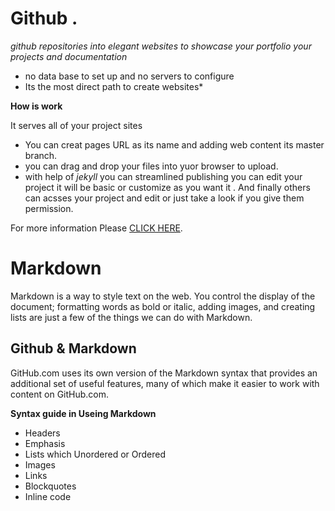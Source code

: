 # Github .
  
  
  *github repositories into elegant websites to showcase your portfolio your projects and documentation*
  - no data base to set up and no servers to configure
  - Its the most direct path to create websites*
   
   
**How is work** 

It serves all of your project sites
- You can creat pages URL as its name and adding web content its master branch.
- you can drag and drop your files into yuor browser to upload.
- with help of *jekyll* you can streamlined publishing
 you can edit your project it will be basic or customize as you want it .
And finally others can acsses your project and edit or just take a look if you give them permission. 

For more information Please [CLICK HERE](https://en.wikipedia.org/wiki/Git).

# Markdown
Markdown is a way to style text on the web. 
You control the display of the document; 
formatting words as bold or italic, adding images, and creating lists are just a few of the things we can do with Markdown.


## Github & Markdown 
GitHub.com uses its own version of the Markdown syntax that provides an additional set of useful features, many of which make it easier to work with content on GitHub.com.

**Syntax guide in Useing Markdown** 
- Headers
- Emphasis
- Lists which Unordered or Ordered
- Images
- Links
- Blockquotes
- Inline code
